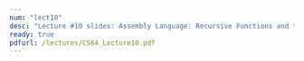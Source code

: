 ```yaml
---
num: "lect10"
desc: "Lecture #10 slides: Assembly Language: Recursive Functions and the Stack"
ready: true
pdfurl: /lectures/CS64_Lecture10.pdf
---
```


